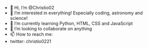 - 👋 Hi, I’m @Christio02
- 👀 I’m interested in everything! Especially coding, astronomy and science!
- 🌱 I’m currently learning Python, HTML, CSS and JavaScript
- 💞️ I’m looking to collaborate on anything
- 📫 How to reach me:
-   twitter: christio0221

<!---
Christio02/Christio02 is a ✨ special ✨ repository because its `README.md` (this file) appears on your GitHub profile.
You can click the Preview link to take a look at your changes.
--->
